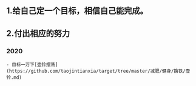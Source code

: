 ## 1.给自己定一个目标，相信自己能完成。
## 2.付出相应的努力

### 2020
 	- 目标一万下[壶铃摆荡](https://github.com/taojintianxia/target/tree/master/减肥/健身/撸铁/壶铃.md) 
 	
 
